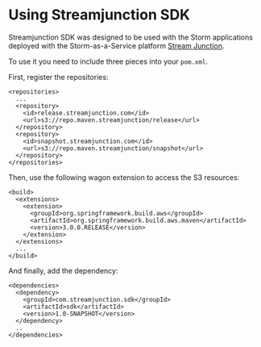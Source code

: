 # Using Streamjunction SDK

Streamjunction SDK was designed to be used with the Storm applications deployed
with the Storm-as-a-Service platform [Stream Junction](https://www.streamjunction.com).

To use it you need to include three pieces into your `pom.xml`.

First, register the repositories:

    <repositories>
      ...
      <repository>
        <id>release.streamjunction.com</id>
        <url>s3://repo.maven.streamjunction/release</url>
      </repository>
      <repository>
        <id>snapshot.streamjunction.com</id>
        <url>s3://repo.maven.streamjunction/snapshot</url>
      </repository>
    </repositories>
    
Then, use the following wagon extension to access the S3
resources:

    <build>    
      <extensions>  
        <extension>  
          <groupId>org.springframework.build.aws</groupId>  
          <artifactId>org.springframework.build.aws.maven</artifactId>  
          <version>3.0.0.RELEASE</version>  
        </extension>
      </extensions>
      ...
    </build>

And finally, add the dependency:

    <dependencies>
      <dependency>
        <groupId>com.streamjunction.sdk</groupId>
        <artifactId>sdk</artifactId>
        <version>1.0-SNAPSHOT</version>
      </dependency>
      ..
    </dependencies>

